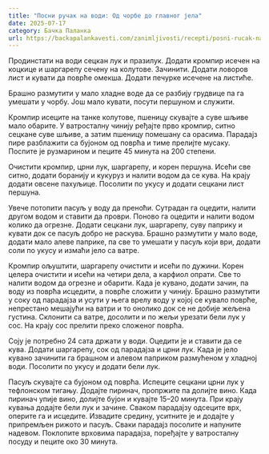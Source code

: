 ```yaml
---
title: "Посни ручак на води: Од чорбе до главног јела"
date: 2025-07-17
category: Бачка Паланка
url: https://backapalankavesti.com/zanimljivosti/recepti/posni-rucak-na-vodi-od-corbe-do-glavnog-jela3/
---
```


Продинстати на води сецкан лук и празилук. Додати кромпир исечен на коцкице и шаргарепу сечену на колутове. Зачинити. Додати ловоров лист и кувати да поврће омекша. Додати печурке исечене на листиће.

Брашно размутити у мало хладне воде да се разбију грудвице па га умешати у чорбу.
Још мало кувати, посути першуном и служити.

Кромпир исеците на танке колутове, пшеницу скувајте а суве шљиве мало обарите. У ватросталну чинију ређајте прво кромпир, ситно сецкане суве шљиве, а затим пшеницу помешану са орасима. Парадајз пире разблажити са бујоном од поврћа и тиме прелијте мусаку. Поспите је рузмарином и пеците 45 минута на 200 степени.

Очистити кромпир, црни лук, шаргарепу, и корен першуна. Исећи све ситно, додати боранију и кукуруз и налити водом да се кува. На крају додати овсене пахуљице. Посолити по укусу и додати сецкани лист першуна.

Увече потопити пасуљ у воду да преноћи. Сутрадан га оцедити, налити другом водом и ставити да проври. Поново га оцедити и налити водом колико да огрезне. Додати сецкани лук, шаргарепу, суву паприку и кувати док се пасуљ добро не раскува. Брашно размутити у мало воде, додати мало алеве паприке, па све то умешати у пасуљ који ври, додати соли по укусу и измаћи јело са ватре.

Кромпир ољуштити, шаргарепу очистити и исећи по дужини. Корен целера очистити и исећи на четири дела, а карфиол опрати. Све то налити водом да огрезне и обарити. Када је кувано, додати зачин, па воду из поврћа исцедити, а поврће сложити у чинију. Брашно размутити у соку од парадајза и усути у њега врелу воду у којој се кувало поврће, непрестано мешајући на ватри и то онолико док се не добије жељена густина. Склонити са ватре, досолити и по жељи урезати бели лук у сос. На крају сос прелити преко сложеног поврћа.

Соју је потребно 24 сата држати у води. Оцедити је и ставити да се кува. Додати шаргарепу, сок од парадајза и црни лук. Када је јело кувано зачинити га брашном и алевом паприком размућеном у хладној води. Посолити по укусу и додати бели лук.

Пасуљ скувајте са бујоном од поврћа. Испеците сецкани црни лук у тефлонском тигању. Додајте пиринач, пропржите па долијте вино. Када пиринач упије вино, долијте бујон и кувајте 15–20 минута. При крају кувања додајте бели лук и зачине. Сваком парадајзу одсеците врх, оперите га и исцедите. Извадите средину, уситните је и додајте у припремљен рижото и пасуљ. Сваки парадајз посолите и напуните надевом. Поклопите врховима парадајза, поређајте у ватросталну посуду и пеците око 30 минута.
